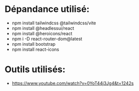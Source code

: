 # Dépandance utilisé:
- npm install tailwindcss @tailwindcss/vite
- npm install @headlessui/react
- npm install @heroicons/react
- npm i -D react-router-dom@latest
- npm install bootstrap
- npm install react-icons

# Outils utilisés:
- https://www.youtube.com/watch?v=0YoT44j3Jg4&t=1242s